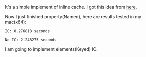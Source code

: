 It's a simple implement of inline cache.
I got this idea from [here](https://mrale.ph/blog/2012/06/03/explaining-js-vms-in-js-inline-caches.html).

Now I just finished property(Named), here are results tested in my mac(x64):


```IC: 0.276818 seconds```

```No IC: 2.248275 seconds```

I am going to implement elements(Keyed) IC.